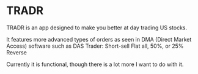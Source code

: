 # TRADR

TRADR is an app designed to make you better at day trading US stocks.

It features more advanced types of orders as seen in DMA (Direct Market Access) software such as DAS Trader:
Short-sell
Flat all, 50%, or 25%
Reverse

Currently it is functional, though there is a lot more I want to do with it.
